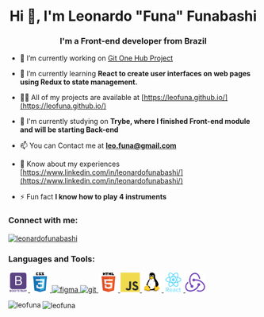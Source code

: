 <h1 align="center">Hi 👋, I'm Leonardo "Funa" Funabashi</h1>
<h3 align="center">I'm a Front-end developer from Brazil</h3>

- 🔭 I’m currently working on [Git One Hub Project](https://github.com/LeoFuna/Git-One-Hub)

- 🌱 I’m currently learning **React to create user interfaces on web pages using Redux to state management.**

- 👨‍💻 All of my projects are available at [https://leofuna.github.io/](https://leofuna.github.io/)

- 💬 I'm currently studying on **Trybe, where I finished Front-end module and will be starting Back-end**

- 📫 You can Contact me at **leo.funa@gmail.com**

- 📄 Know about my experiences [https://www.linkedin.com/in/leonardofunabashi/](https://www.linkedin.com/in/leonardofunabashi/)

- ⚡ Fun fact **I know how to play 4 instruments**

<h3 align="left">Connect with me:</h3>
<p align="left">
<a href="https://linkedin.com/in/leonardofunabashi" target="blank"><img align="center" src="https://raw.githubusercontent.com/rahuldkjain/github-profile-readme-generator/master/src/images/icons/Social/linked-in-alt.svg" alt="leonardofunabashi" height="30" width="40" /></a>
</p>

<h3 align="left">Languages and Tools:</h3>
<p align="left"> <a href="https://getbootstrap.com" target="_blank"> <img src="https://raw.githubusercontent.com/devicons/devicon/master/icons/bootstrap/bootstrap-plain-wordmark.svg" alt="bootstrap" width="40" height="40"/> </a> <a href="https://www.w3schools.com/css/" target="_blank"> <img src="https://raw.githubusercontent.com/devicons/devicon/master/icons/css3/css3-original-wordmark.svg" alt="css3" width="40" height="40"/> </a> <a href="https://www.figma.com/" target="_blank"> <img src="https://www.vectorlogo.zone/logos/figma/figma-icon.svg" alt="figma" width="40" height="40"/> </a> <a href="https://git-scm.com/" target="_blank"> <img src="https://www.vectorlogo.zone/logos/git-scm/git-scm-icon.svg" alt="git" width="40" height="40"/> </a> <a href="https://www.w3.org/html/" target="_blank"> <img src="https://raw.githubusercontent.com/devicons/devicon/master/icons/html5/html5-original-wordmark.svg" alt="html5" width="40" height="40"/> </a> <a href="https://developer.mozilla.org/en-US/docs/Web/JavaScript" target="_blank"> <img src="https://raw.githubusercontent.com/devicons/devicon/master/icons/javascript/javascript-original.svg" alt="javascript" width="40" height="40"/> </a> <a href="https://www.linux.org/" target="_blank"> <img src="https://raw.githubusercontent.com/devicons/devicon/master/icons/linux/linux-original.svg" alt="linux" width="40" height="40"/> </a> <a href="https://reactjs.org/" target="_blank"> <img src="https://raw.githubusercontent.com/devicons/devicon/master/icons/react/react-original-wordmark.svg" alt="react" width="40" height="40"/> </a> <a href="https://redux.js.org" target="_blank"> <img src="https://raw.githubusercontent.com/devicons/devicon/master/icons/redux/redux-original.svg" alt="redux" width="40" height="40"/> </a> </p>

<p><img align="left" src="https://github-readme-stats.vercel.app/api/top-langs?username=leofuna&show_icons=true&locale=en&layout=compact" alt="leofuna" /></p>

<p>&nbsp;<img align="center" src="https://github-readme-stats.vercel.app/api?username=leofuna&show_icons=true&locale=en" alt="leofuna" /></p>
